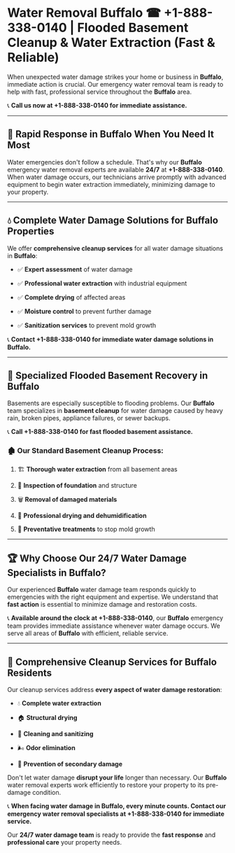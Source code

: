 # Water Removal Buffalo ☎ +1-888-338-0140 | Flooded Basement Cleanup & Water Extraction (Fast & Reliable)

When unexpected water damage strikes your home or business in **Buffalo**, immediate action is crucial. Our emergency water removal team is ready to help with fast, professional service throughout the **Buffalo** area. 

📞 **Call us now at +1-888-338-0140 for immediate assistance.**
---
## 🚀 Rapid Response in Buffalo When You Need It Most
Water emergencies don't follow a schedule. That's why our **Buffalo** emergency water removal experts are available **24/7** at **+1-888-338-0140**. When water damage occurs, our technicians arrive promptly with advanced equipment to begin water extraction immediately, minimizing damage to your property.
---
## 💧 Complete Water Damage Solutions for Buffalo Properties
We offer **comprehensive cleanup services** for all water damage situations in **Buffalo**:
- ✅ **Expert assessment** of water damage  
- ✅ **Professional water extraction** with industrial equipment  
- ✅ **Complete drying** of affected areas  
- ✅ **Moisture control** to prevent further damage  
- ✅ **Sanitization services** to prevent mold growth  
📞 **Contact +1-888-338-0140 for immediate water damage solutions in Buffalo.**
---
## 🌊 Specialized Flooded Basement Recovery in Buffalo
Basements are especially susceptible to flooding problems. Our **Buffalo** team specializes in **basement cleanup** for water damage caused by heavy rain, broken pipes, appliance failures, or sewer backups. 
📞 **Call +1-888-338-0140 for fast flooded basement assistance.**
### 🏚️ Our Standard Basement Cleanup Process:
1. 🏗️ **Thorough water extraction** from all basement areas  
2. 🔎 **Inspection of foundation** and structure  
3. 🗑️ **Removal of damaged materials**  
4. 💨 **Professional drying and dehumidification**  
5. 🚫 **Preventative treatments** to stop mold growth  
---
## 🏆 Why Choose Our 24/7 Water Damage Specialists in Buffalo?
Our experienced **Buffalo** water damage team responds quickly to emergencies with the right equipment and expertise. We understand that **fast action** is essential to minimize damage and restoration costs.
📞 **Available around the clock at +1-888-338-0140**, our **Buffalo** emergency team provides immediate assistance whenever water damage occurs. We serve all areas of **Buffalo** with efficient, reliable service.
---
## 🧹 Comprehensive Cleanup Services for Buffalo Residents
Our cleanup services address **every aspect of water damage restoration**:
- 💧 **Complete water extraction**  
- 🏠 **Structural drying**  
- 🧼 **Cleaning and sanitizing**  
- 🌬️ **Odor elimination**  
- 🚫 **Prevention of secondary damage**  
Don't let water damage **disrupt your life** longer than necessary. Our **Buffalo** water removal experts work efficiently to restore your property to its pre-damage condition.
📞 **When facing water damage in Buffalo, every minute counts. Contact our emergency water removal specialists at +1-888-338-0140 for immediate service.**
Our **24/7 water damage team** is ready to provide the **fast response** and **professional care** your property needs.
